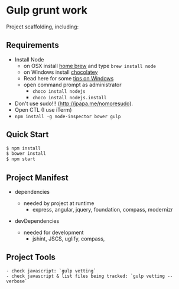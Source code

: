 # Gulp grunt work
Project scaffolding, including:

## Requirements

- Install Node
	- on OSX install [home brew](http://brew.sh/) and type `brew install node`
	- on Windows install [chocolatey](https://chocolatey.org/) 
    - Read here for some [tips on Windows](http://jpapa.me/winnode)
    - open command prompt as administrator
        - `choco install nodejs`
        - `choco install nodejs.install`
- Don't use sudo!!! (http://jpapa.me/nomoresudo).
- Open CTL (I use iTerm)
- `npm install -g node-inspector bower gulp`

## Quick Start
```bash
$ npm install
$ bower install
$ npm start
```

## Project Manifest
- dependencies
    - needed by project at runtime
        - express, angular, jquery, foundation, compass, modernizr
        
- devDependencies
    - needed for development
        - jshint, JSCS, uglify, compass, 
        
        
        
## Project Tools
    - check javascript: `gulp vetting`
    - check javascript & list files being tracked: `gulp vetting --verbose`